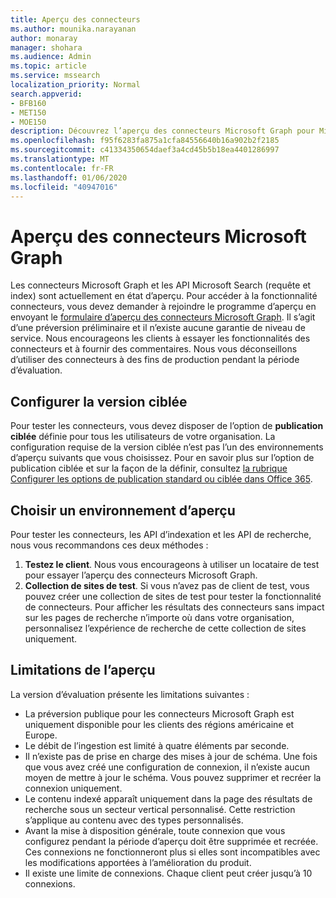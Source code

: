 ```yaml
---
title: Aperçu des connecteurs
ms.author: mounika.narayanan
author: monaray
manager: shohara
ms.audience: Admin
ms.topic: article
ms.service: mssearch
localization_priority: Normal
search.appverid:
- BFB160
- MET150
- MOE150
description: Découvrez l’aperçu des connecteurs Microsoft Graph pour Microsoft Search.
ms.openlocfilehash: f95f6283fa875a1cfa84556640b16a902b2f2185
ms.sourcegitcommit: c41334350654daef3a4cd45b5b18ea4401286997
ms.translationtype: MT
ms.contentlocale: fr-FR
ms.lasthandoff: 01/06/2020
ms.locfileid: "40947016"
---
```

# <a name="microsoft-graph-connectors-preview"></a>Aperçu des connecteurs Microsoft Graph

Les connecteurs Microsoft Graph et les API Microsoft Search (requête et index) sont actuellement en état d’aperçu. Pour accéder à la fonctionnalité connecteurs, vous devez demander à rejoindre le programme d’aperçu en envoyant le <a href="https://forms.office.com/Pages/ResponsePage.aspx?id=v4j5cvGGr0GRqy180BHbRxWYgu82J_RFnMMATAS6_chUNVYwNU1CMDNZUDBSSDZKWVo2RDJDRjRLQi4u" target="_blank">formulaire d’aperçu des connecteurs Microsoft Graph</a>. Il s’agit d’une préversion préliminaire et il n’existe aucune garantie de niveau de service. Nous encourageons les clients à essayer les fonctionnalités des connecteurs et à fournir des commentaires. Nous vous déconseillons d’utiliser des connecteurs à des fins de production pendant la période d’évaluation.

## <a name="set-up-targeted-release"></a>Configurer la version ciblée
Pour tester les connecteurs, vous devez disposer de l’option de **publication ciblée** définie pour tous les utilisateurs de votre organisation. La configuration requise de la version ciblée n’est pas l’un des environnements d’aperçu suivants que vous choisissez.
Pour en savoir plus sur l’option de publication ciblée et sur la façon de la définir, consultez <a href="https://docs.microsoft.com/office365/admin/manage/release-options-in-office-365?view=o365-worldwide" target="_blank">la rubrique Configurer les options de publication standard ou ciblée dans Office 365</a>.

## <a name="choose-a-preview-environment"></a>Choisir un environnement d’aperçu 
Pour tester les connecteurs, les API d’indexation et les API de recherche, nous vous recommandons ces deux méthodes :
1. **Testez le client**.  Nous vous encourageons à utiliser un locataire de test pour essayer l’aperçu des connecteurs Microsoft Graph.
2. **Collection de sites de test**. Si vous n’avez pas de client de test, vous pouvez créer une collection de sites de test pour tester la fonctionnalité de connecteurs. Pour afficher les résultats des connecteurs sans impact sur les pages de recherche n’importe où dans votre organisation, personnalisez l’expérience de recherche de cette collection de sites uniquement.

## <a name="preview-limitations"></a>Limitations de l’aperçu
La version d’évaluation présente les limitations suivantes :
* La préversion publique pour les connecteurs Microsoft Graph est uniquement disponible pour les clients des régions américaine et Europe. 
* Le débit de l’ingestion est limité à quatre éléments par seconde.
* Il n’existe pas de prise en charge des mises à jour de schéma. Une fois que vous avez créé une configuration de connexion, il n’existe aucun moyen de mettre à jour le schéma. Vous pouvez supprimer et recréer la connexion uniquement.
* Le contenu indexé apparaît uniquement dans la page des résultats de recherche sous un secteur vertical personnalisé. Cette restriction s’applique au contenu avec des types personnalisés.
* Avant la mise à disposition générale, toute connexion que vous configurez pendant la période d’aperçu doit être supprimée et recréée. Ces connexions ne fonctionneront plus si elles sont incompatibles avec les modifications apportées à l’amélioration du produit.
* Il existe une limite de connexions. Chaque client peut créer jusqu’à 10 connexions.
